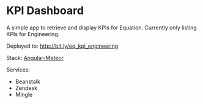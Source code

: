 # KPI Dashboard

A simple app to retrieve and display KPIs for Equation. Currently only listing KPIs for Engineering.

Deployed to: http://bit.ly/eq_kpi_engineering

Stack: [Angular-Meteor](http://www.angular-meteor.com)

Services:
* Beanstalk
* Zendesk
* Mingle